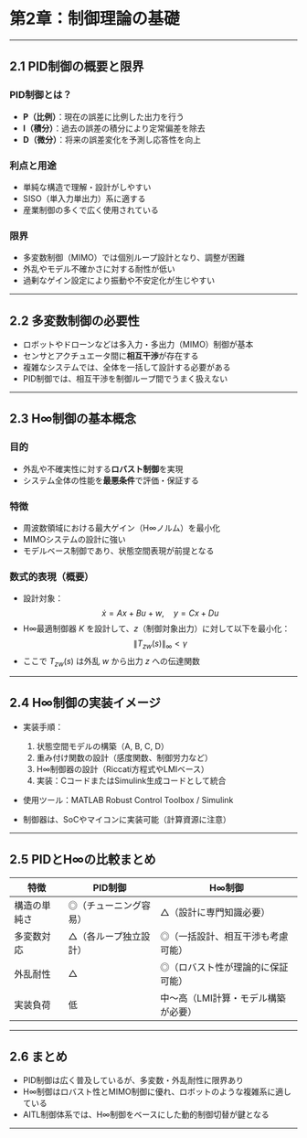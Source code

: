 # 第2章：制御理論の基礎

---

## 2.1 PID制御の概要と限界

### PID制御とは？

- **P（比例）**：現在の誤差に比例した出力を行う  
- **I（積分）**：過去の誤差の積分により定常偏差を除去  
- **D（微分）**：将来の誤差変化を予測し応答性を向上  

### 利点と用途

- 単純な構造で理解・設計がしやすい  
- SISO（単入力単出力）系に適する  
- 産業制御の多くで広く使用されている

### 限界

- 多変数制御（MIMO）では個別ループ設計となり、調整が困難  
- 外乱やモデル不確かさに対する耐性が低い  
- 過剰なゲイン設定により振動や不安定化が生じやすい

---

## 2.2 多変数制御の必要性

- ロボットやドローンなどは多入力・多出力（MIMO）制御が基本  
- センサとアクチュエータ間に**相互干渉**が存在する  
- 複雑なシステムでは、全体を一括して設計する必要がある  
- PID制御では、相互干渉を制御ループ間でうまく扱えない

---

## 2.3 H∞制御の基本概念

### 目的

- 外乱や不確実性に対する**ロバスト制御**を実現  
- システム全体の性能を**最悪条件**で評価・保証する

### 特徴

- 周波数領域における最大ゲイン（H∞ノルム）を最小化  
- MIMOシステムの設計に強い  
- モデルベース制御であり、状態空間表現が前提となる

### 数式的表現（概要）

- 設計対象：  
  $$ \dot{x} = Ax + Bu + w, \quad y = Cx + Du $$
- H∞最適制御器 $K$ を設計して、$z$（制御対象出力）に対して以下を最小化：  
  $$ \|T_{zw}(s)\|_{\infty} < \gamma $$
- ここで $T_{zw}(s)$ は外乱 $w$ から出力 $z$ への伝達関数

---

## 2.4 H∞制御の実装イメージ

- 実装手順：
  1. 状態空間モデルの構築（A, B, C, D）  
  2. 重み付け関数の設計（感度関数、制御労力など）  
  3. H∞制御器の設計（Riccati方程式やLMIベース）  
  4. 実装：CコードまたはSimulink生成コードとして統合

- 使用ツール：MATLAB Robust Control Toolbox / Simulink  
- 制御器は、SoCやマイコンに実装可能（計算資源に注意）

---

## 2.5 PIDとH∞の比較まとめ

| 特徴            | PID制御                   | H∞制御                             |
|----------------|---------------------------|------------------------------------|
| 構造の単純さ   | ◎（チューニング容易）     | △（設計に専門知識必要）             |
| 多変数対応     | △（各ループ独立設計）     | ◎（一括設計、相互干渉も考慮可能）   |
| 外乱耐性       | △                         | ◎（ロバスト性が理論的に保証可能）   |
| 実装負荷       | 低                         | 中〜高（LMI計算・モデル構築が必要） |

---

## 2.6 まとめ

- PID制御は広く普及しているが、多変数・外乱耐性に限界あり  
- H∞制御はロバスト性とMIMO制御に優れ、ロボットのような複雑系に適している  
- AITL制御体系では、H∞制御をベースにした動的制御切替が鍵となる

---
